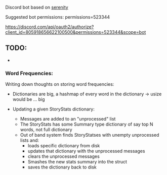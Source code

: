 Discord bot based on [serenity](https://github.com/serenity-rs/serenity)



Suggested bot permissions: permissions=523344

https://discord.com/api/oauth2/authorize?client_id=805918656622100500&permissions=523344&scope=bot


## TODO:
* 



### Word Frequencies:
Writing down thoughts on storing word frequencies:
* Dictionaries are big, a hashmap of every word in the dictionary -> usize would be ... big

* Updating a given StoryStats dictionary:
  * Messages are added to an "unprocessed" list
  * The StoryStats has some Summary type dictionary of say top N words, not full dictionary
  * Out of band system finds StoryStatses with unempty unprocessed lists and:
    * loads specific dictionary from disk
    * updates that dictionary with the unprocessed messages
    * clears the unprocessed messages
    * Smashes the new stats summary into the struct
    * saves the dictionary back to disk